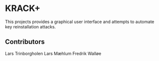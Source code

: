# KRACK+ #

This projects provides a graphical user interface and attempts to automate key reinstallation attacks. 

## Contributors ##
Lars Trinborgholen
Lars Mæhlum
Fredrik Walløe